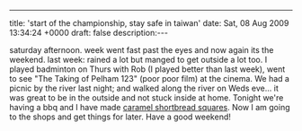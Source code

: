 ---
title: 'start of the championship, stay safe in taiwan'
date: Sat, 08 Aug 2009 13:34:24 +0000
draft: false
description:---

saturday afternoon. week went fast past the eyes and now again its the weekend. last week: rained a lot but manged to get outside a lot too. I played badminton on Thurs with Rob (I played better than last week), went to see "The Taking of Pelham 123" (poor poor film) at the cinema. We had a picnic by the river last night; and walked along the river on Weds eve... it was great to be in the outside and not stuck inside at home. Tonight we're having a bbq and I have made [caramel shortbread squares](http://allrecipes.com/Recipe/Caramel-Shortbread-Squares/Detail.aspx "caramel shortbread squares"). Now I am going to the shops and get things for later. Have a good weekend!